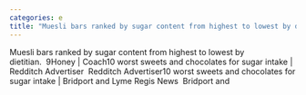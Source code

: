 ```yaml
---
categories: e
title: "Muesli bars ranked by sugar content from highest to lowest by dietitian  9Honey  Coach"
---
```

Muesli bars ranked by sugar content from highest to lowest by dietitian.&nbsp;&nbsp;9Honey | Coach10 worst sweets and chocolates for sugar intake | Redditch Advertiser&nbsp;&nbsp;Redditch Advertiser10 worst sweets and chocolates for sugar intake | Bridport and Lyme Regis News&nbsp;&nbsp;Bridport and